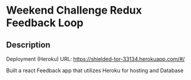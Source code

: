 # Weekend Challenge Redux Feedback Loop

## Description

Deployment (Heroku) URL: https://shielded-tor-33134.herokuapp.com/#/

Built a react Feedback app that utilizes Heroku for hosting and Database

